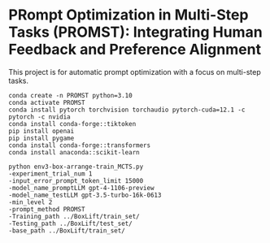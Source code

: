 # PRompt Optimization in Multi-Step Tasks (PROMST): Integrating Human Feedback and Preference Alignment

This project is for automatic prompt optimization with a focus on multi-step tasks.
```
conda create -n PROMST python=3.10
conda activate PROMST
conda install pytorch torchvision torchaudio pytorch-cuda=12.1 -c pytorch -c nvidia
conda install conda-forge::tiktoken
pip install openai
pip install pygame
conda install conda-forge::transformers
conda install anaconda::scikit-learn
```

```
python env3-box-arrange-train_MCTS.py
-experiment_trial_num 1
-input_error_prompt_token_limit 15000
-model_name_promptLLM gpt-4-1106-preview
-model_name_testLLM gpt-3.5-turbo-16k-0613
-min_level 2
-prompt_method PROMST
-Training_path ../BoxLift/train_set/
-Testing_path ../BoxLift/test_set/
-base_path ../BoxLift/train_set/
```
